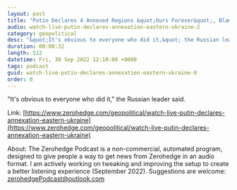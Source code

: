 ```yaml
---
layout: post
title: "Putin Declares 4 Annexed Regions &quot;Ours Forever&quot;, Blames US For Nord Stream Attacks"
audio: watch-live-putin-declares-annexation-eastern-ukraine-2
category: geopolitical
desc: "&quot;It's obvious to everyone who did it,&quot; the Russian leader said."
duration: 00:08:32
length: 512
datetime: Fri, 30 Sep 2022 12:10:00 +0000
tags: podcast
guid: watch-live-putin-declares-annexation-eastern-ukraine-0
order: 0
---
```

&quot;It's obvious to everyone who did it,&quot; the Russian leader said.

Link: [https://www.zerohedge.com/geopolitical/watch-live-putin-declares-annexation-eastern-ukraine](https://www.zerohedge.com/geopolitical/watch-live-putin-declares-annexation-eastern-ukraine)

About: The Zerohedge Podcast is a non-commercial, automated program, designed to give people a way to get news from Zerohedge in an audio format.  I am actively working on tweaking and improving the setup to create a better listening experience (September 2022).  Suggestions are welcome: [zerohedgePodcast@outlook.com](mailto:zerohedgePodcast@outlook.com)